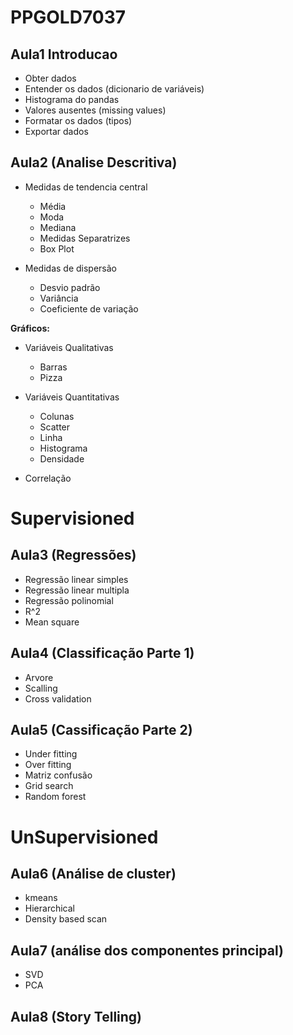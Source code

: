 # PPGOLD7037

## Aula1 Introducao
* Obter dados
* Entender os dados (dicionario de variáveis)
* Histograma do pandas
* Valores ausentes (missing values)
* Formatar os dados (tipos)
* Exportar dados

## Aula2 (Analise Descritiva)
* Medidas de tendencia central 
    * Média
    * Moda
    * Mediana  
    * Medidas Separatrizes
    * Box Plot

* Medidas de dispersão
    * Desvio padrão
    * Variância 
    * Coeficiente de variação

**Gráficos:** 
* Variáveis Qualitativas
    * Barras
    * Pizza
* Variáveis Quantitativas
    * Colunas
    * Scatter
    * Linha
    * Histograma
    * Densidade

* Correlação

# Supervisioned

## Aula3 (Regressões)
* Regressão linear simples
* Regressão linear multipla
* Regressão polinomial
* R^2
* Mean square

## Aula4 (Classificação Parte 1)
* Arvore
* Scalling
* Cross validation

## Aula5 (Cassificação Parte 2)
* Under fitting
* Over fitting
* Matriz confusão
* Grid search
* Random forest

# UnSupervisioned

## Aula6 (Análise de cluster)
* kmeans
* Hierarchical
* Density based scan

## Aula7 (análise dos componentes principal)
* SVD
* PCA

## Aula8 (Story Telling)
